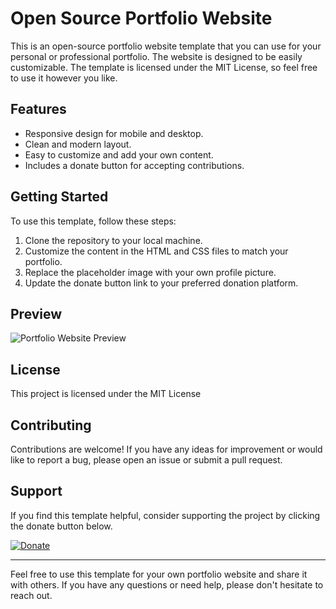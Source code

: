 # Open Source Portfolio Website

This is an open-source portfolio website template that you can use for your personal or professional portfolio. The website is designed to be easily customizable. The template is licensed under the MIT License, so feel free to use it however you like.

## Features
- Responsive design for mobile and desktop.
- Clean and modern layout.
- Easy to customize and add your own content.
- Includes a donate button for accepting contributions.

## Getting Started
To use this template, follow these steps:

1. Clone the repository to your local machine.
2. Customize the content in the HTML and CSS files to match your portfolio.
3. Replace the placeholder image with your own profile picture.
4. Update the donate button link to your preferred donation platform.

## Preview
![Portfolio Website Preview](https://i.imgur.com/udzhanU.png)

## License
This project is licensed under the MIT License

## Contributing
Contributions are welcome! If you have any ideas for improvement or would like to report a bug, please open an issue or submit a pull request.

## Support
If you find this template helpful, consider supporting the project by clicking the donate button below.

[![Donate](/path/to/donate/button)]()

---

Feel free to use this template for your own portfolio website and share it with others. If you have any questions or need help, please don't hesitate to reach out.
